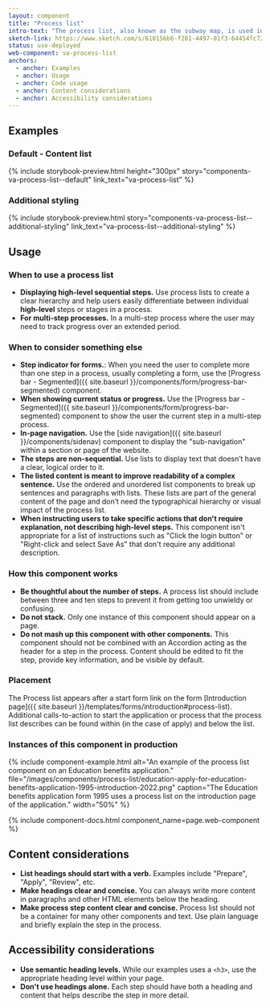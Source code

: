 ```yaml
---
layout: component
title: "Process list"
intro-text: "The process list, also known as the subway map, is used in a static informational context to describe the process to apply for a benefit or to provide tracking information to a user where they are in a given process."
sketch-link: https://www.sketch.com/s/610156b6-f281-4497-81f3-64454fc72156/p/A47C20F3-B0BF-4187-ABD8-045F4250A196/canvas
status: use-deployed
web-component: va-process-list
anchors:
  - anchor: Examples
  - anchor: Usage
  - anchor: Code usage
  - anchor: Content considerations
  - anchor: Accessibility considerations
---
```


## Examples

### Default - Content list

{% include storybook-preview.html height="300px" story="components-va-process-list--default" link_text="va-process-list" %}

### Additional styling

{% include storybook-preview.html  story="components-va-process-list--additional-styling" link_text="va-process-list--additional-styling" %}

## Usage

### When to use a process list

- **Displaying high-level sequential steps.** Use process lists to create a clear hierarchy and help users easily differentiate between individual **high-level** steps or stages in a process.
- **For multi-step processes.** In a multi-step process where the user may need to track progress over an extended period.

### When to consider something else

* **Step indicator for forms.**: When you need the user to complete more than one step in a process, usually completing a form, use the [Progress bar - Segmented]({{ site.baseurl }}/components/form/progress-bar-segmented) component.
* **When showing current status or progress.** Use the [Progress bar - Segmented]({{ site.baseurl }}/components/form/progress-bar-segmented) component to show the user the current step in a multi-step process.
* **In-page navigation.** Use the [side navigation]({{ site.baseurl }}/components/sidenav) component to display the "sub-navigation" within a section or page of the website.
* **The steps are non-sequential.** Use lists to display text that doesn’t have a clear, logical order to it.
* **The listed content is meant to improve readability of a complex sentence.** Use the ordered and unordered list components to break up sentences and paragraphs with lists. These lists are part of the general content of the page and don’t need the typographical hierarchy or visual impact of the process list.
* **When instructing users to take specific actions that don't require explanation, not describing high-level steps.** This component isn't appropriate for a list of instructions such as "Click the login button" or "Right-click and select Save As" that don't require any additional description.


### How this component works

* **Be thoughtful about the number of steps.** A process list should include between three and ten steps to prevent it from getting too unwieldy or confusing.
* **Do not stack.** Only one instance of this component should appear on a page.
* **Do not mash up this component with other components.** This component should not be combined with an Accordion acting as the header for a step in the process. Content should be edited to fit the step, provide key information, and be visible by default. 

### Placement

The Process list appears after a start form link on the form [Introduction page]({{ site.baseurl }}/templates/forms/introduction#process-list). Additional calls-to-action to start the application or process that the process list describes can be found within (in the case of apply) and below the list.

### Instances of this component in production

{% include component-example.html alt="An example of the process list component on an Education benefits application." file="/images/components/process-list/education-apply-for-education-benefits-application-1995-introduction-2022.png" caption="The Education benefits application form 1995 uses a process list on the introduction page of the application." width="50%" %}

{% include component-docs.html component_name=page.web-component %}

## Content considerations
* **List headings should start with a verb.** Examples include "Prepare", "Apply", "Review", etc.
* **Make headings clear and concise.** You can always write more content in paragraphs and other HTML elements below the heading.
* **Make process step content clear and concise.** Process list should not be a container for many other components and text. Use plain language and briefly explain the step in the process.

## Accessibility considerations

* **Use semantic heading levels.** While our examples uses a `<h3>`, use the appropriate heading level within your page.
* **Don't use headings alone.** Each step should have both a heading and content that helps describe the step in more detail.